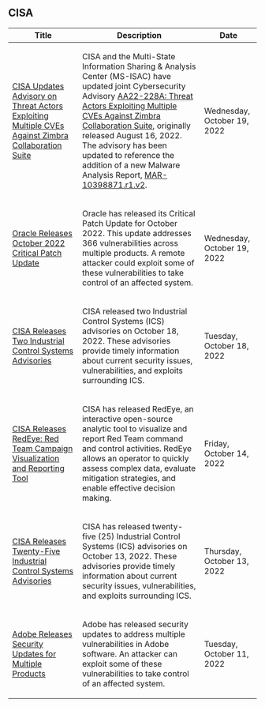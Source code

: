 ## CISA
|Title|Description|Date|
|---|---|---|
| [CISA Updates Advisory on Threat Actors Exploiting Multiple CVEs Against Zimbra Collaboration Suite](https://www.cisa.gov/uscert/ncas/current-activity/2022/10/19/cisa-updates-advisory-threat-actors-exploiting-multiple-cves) | <p>CISA and the Multi-State Information Sharing &amp; Analysis Center (MS-ISAC) have updated joint Cybersecurity Advisory <a href="https://www.cisa.gov/uscert/ncas/alerts/aa22-228a">AA22-228A: Threat Actors Exploiting Multiple CVEs Against Zimbra Collaboration Suite</a>, originally released August 16, 2022. The advisory has been updated to reference the addition of a new Malware Analysis Report, <a href="https://www.cisa.gov/uscert/ncas/analysis-reports/ar22-292a">MAR-10398871.r1.v2</a>.</p> | Wednesday, October 19, 2022 |
| [Oracle Releases October 2022 Critical Patch Update](https://www.cisa.gov/uscert/ncas/current-activity/2022/10/19/oracle-releases-october-2022-critical-patch-update) | <p>Oracle has released its Critical Patch Update for October 2022. This update addresses 366 vulnerabilities across multiple products. A remote attacker could exploit some of these vulnerabilities to take control of an affected system.</p> | Wednesday, October 19, 2022 |
| [CISA Releases Two Industrial Control Systems Advisories](https://www.cisa.gov/uscert/ncas/current-activity/2022/10/18/cisa-releases-two-industrial-control-systems-advisories) | <p>CISA released two Industrial Control Systems (ICS) advisories on October 18, 2022. These advisories provide timely information about current security issues, vulnerabilities, and exploits surrounding ICS.</p> | Tuesday, October 18, 2022 |
| [CISA Releases RedEye: Red Team Campaign Visualization and Reporting Tool](https://www.cisa.gov/uscert/ncas/current-activity/2022/10/14/cisa-releases-redeye-red-team-campaign-visualization-and-reporting) | <p>CISA has released RedEye, an interactive open-source analytic tool to visualize and report Red Team command and control activities. RedEye allows an operator to quickly assess complex data, evaluate mitigation strategies, and enable effective decision making.</p> | Friday, October 14, 2022 |
| [CISA Releases Twenty-Five Industrial Control Systems Advisories](https://www.cisa.gov/uscert/ncas/current-activity/2022/10/13/cisa-releases-twenty-five-industrial-control-systems-advisories) | <p>CISA has released twenty-five (25) Industrial Control Systems (ICS) advisories on October 13, 2022. These advisories provide timely information about current security issues, vulnerabilities, and exploits surrounding ICS.</p> | Thursday, October 13, 2022 |
| [Adobe Releases Security Updates for Multiple Products](https://www.cisa.gov/uscert/ncas/current-activity/2022/10/11/adobe-releases-security-updates-multiple-products) | <p>Adobe has released security updates to address multiple vulnerabilities in Adobe software. An attacker can exploit some of these vulnerabilities to take control of an affected system.</p> | Tuesday, October 11, 2022 |

